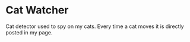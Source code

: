 # Cat Watcher
Cat detector used to spy on my cats. Every time a cat moves it is directly posted in my page.
